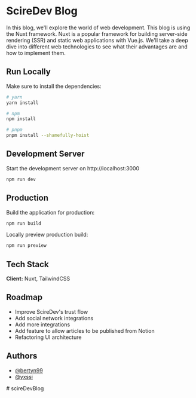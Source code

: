 # ScireDev Blog

In this blog, we'll explore the world of web development. This blog is using the Nuxt framework. Nuxt is a popular framework for building server-side rendering (SSR) and static web applications with Vue.js. We'll take a deep dive into different web technologies to see what their advantages are and how to implement them.

## Run Locally

Make sure to install the dependencies:

```bash
# yarn
yarn install

# npm
npm install

# pnpm
pnpm install --shamefully-hoist
```

## Development Server

Start the development server on http://localhost:3000

```bash
npm run dev
```

## Production

Build the application for production:

```bash
npm run build
```

Locally preview production build:

```bash
npm run preview
```

## Tech Stack

**Client:** Nuxt, TailwindCSS

## Roadmap

- Improve ScireDev's trust flow
- Add social network integrations
- Add more integrations
- Add feature to allow articles to be published from Notion
- Refactoring UI architecture

## Authors

- [@bertyn99](https://www.github.com/bertyn99)
- [@yxssi](https://www.github.com/yxssi)

#   s c i r e D e v B l o g 
 
 
